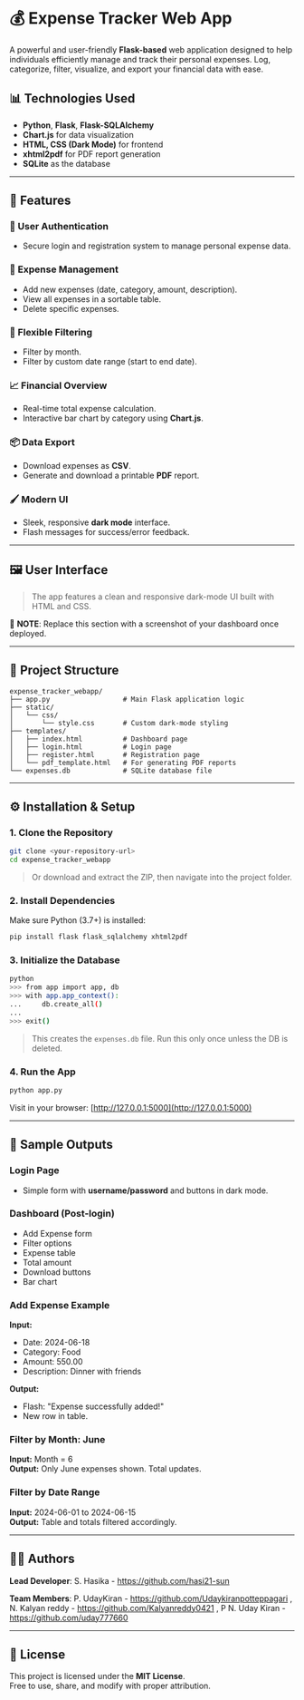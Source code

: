 
# 💰 Expense Tracker Web App

A powerful and user-friendly **Flask-based** web application designed to help individuals efficiently manage and track their personal expenses. Log, categorize, filter, visualize, and export your financial data with ease.

## 📊 Technologies Used

- **Python**, **Flask**, **Flask-SQLAlchemy**
- **Chart.js** for data visualization
- **HTML, CSS (Dark Mode)** for frontend
- **xhtml2pdf** for PDF report generation
- **SQLite** as the database

---

## 🚀 Features

### 🔐 User Authentication
- Secure login and registration system to manage personal expense data.

### 💼 Expense Management
- Add new expenses (date, category, amount, description).
- View all expenses in a sortable table.
- Delete specific expenses.

### 🧠 Flexible Filtering
- Filter by month.
- Filter by custom date range (start to end date).

### 📈 Financial Overview
- Real-time total expense calculation.
- Interactive bar chart by category using **Chart.js**.

### 📦 Data Export
- Download expenses as **CSV**.
- Generate and download a printable **PDF** report.

### 🖌️ Modern UI
- Sleek, responsive **dark mode** interface.
- Flash messages for success/error feedback.

---

## 🖼️ User Interface

> The app features a clean and responsive dark-mode UI built with HTML and CSS.

📌 **NOTE**: Replace this section with a screenshot of your dashboard once deployed.

---

## 📂 Project Structure

```
expense_tracker_webapp/
├── app.py                  # Main Flask application logic
├── static/
│   └── css/
│       └── style.css       # Custom dark-mode styling
├── templates/
│   ├── index.html          # Dashboard page
│   ├── login.html          # Login page
│   ├── register.html       # Registration page
│   └── pdf_template.html   # For generating PDF reports
└── expenses.db             # SQLite database file
```

---

## ⚙️ Installation & Setup

### 1. Clone the Repository

```bash
git clone <your-repository-url>
cd expense_tracker_webapp
```

> Or download and extract the ZIP, then navigate into the project folder.

### 2. Install Dependencies

Make sure Python (3.7+) is installed:

```bash
pip install flask flask_sqlalchemy xhtml2pdf
```

### 3. Initialize the Database

```bash
python
>>> from app import app, db
>>> with app.app_context():
...     db.create_all()
...
>>> exit()
```

> This creates the `expenses.db` file. Run this only once unless the DB is deleted.

### 4. Run the App

```bash
python app.py
```

Visit in your browser: [http://127.0.0.1:5000](http://127.0.0.1:5000)

---

## 📸 Sample Outputs

### Login Page
- Simple form with **username/password** and buttons in dark mode.

### Dashboard (Post-login)
- Add Expense form
- Filter options
- Expense table
- Total amount
- Download buttons
- Bar chart

### Add Expense Example

**Input:**
- Date: 2024-06-18  
- Category: Food  
- Amount: 550.00  
- Description: Dinner with friends

**Output:**
- Flash: "Expense successfully added!"
- New row in table.

### Filter by Month: June
**Input:** Month = 6  
**Output:** Only June expenses shown. Total updates.

### Filter by Date Range
**Input:** 2024-06-01 to 2024-06-15  
**Output:** Table and totals filtered accordingly.

---

## 🧑‍💻 Authors

**Lead Developer**: S. Hasika - https://github.com/hasi21-sun

**Team Members**:   P. UdayKiran - https://github.com/Udaykiranpotteppagari , 
                    N. Kalyan reddy - https://github.com/Kalyanreddy0421 ,
                    P N. Uday Kiran - https://github.com/uday777660


---

## 📜 License

This project is licensed under the **MIT License**.  
Free to use, share, and modify with proper attribution.
